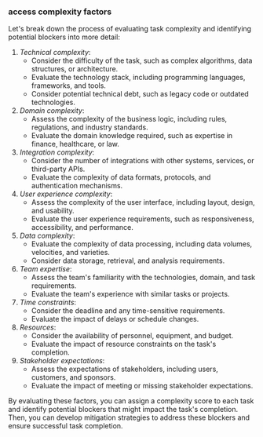 ### access complexity factors

Let's break down the process of evaluating task complexity and identifying potential blockers into more detail:

1. *Technical complexity*:
    - Consider the difficulty of the task, such as complex algorithms, data structures, or architecture.
    - Evaluate the technology stack, including programming languages, frameworks, and tools.
    - Consider potential technical debt, such as legacy code or outdated technologies.
2. *Domain complexity*:
    - Assess the complexity of the business logic, including rules, regulations, and industry standards.
    - Evaluate the domain knowledge required, such as expertise in finance, healthcare, or law.
3. *Integration complexity*:
    - Consider the number of integrations with other systems, services, or third-party APIs.
    - Evaluate the complexity of data formats, protocols, and authentication mechanisms.
4. *User experience complexity*:
    - Assess the complexity of the user interface, including layout, design, and usability.
    - Evaluate the user experience requirements, such as responsiveness, accessibility, and performance.
5. *Data complexity*:
    - Evaluate the complexity of data processing, including data volumes, velocities, and varieties.
    - Consider data storage, retrieval, and analysis requirements.
6. *Team expertise*:
    - Assess the team's familiarity with the technologies, domain, and task requirements.
    - Evaluate the team's experience with similar tasks or projects.
7. *Time constraints*:
    - Consider the deadline and any time-sensitive requirements.
    - Evaluate the impact of delays or schedule changes.
8. *Resources*:
    - Consider the availability of personnel, equipment, and budget.
    - Evaluate the impact of resource constraints on the task's completion.
9. *Stakeholder expectations*:
    - Assess the expectations of stakeholders, including users, customers, and sponsors.
    - Evaluate the impact of meeting or missing stakeholder expectations.

By evaluating these factors, you can assign a complexity score to each task and identify potential blockers that might impact the task's completion. Then, you can develop mitigation strategies to address these blockers and ensure successful task completion.